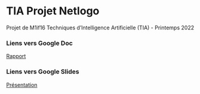 # TIA Projet Netlogo

Projet de M1if16 Techniques d’Intelligence Artificielle (TIA) - Printemps 2022

### Liens vers Google Doc 

[Rapport](https://docs.google.com/document/d/1wiipemwSVaWxSf7dcy5ItbzXWWwtgBb_aLPxRVU7JUU/edit?usp=sharing)

### Liens vers Google Slides

[Présentation](https://docs.google.com/presentation/d/1GzW9-fn7HYznvIC6qun8XVmRYBzqeRKRBKk0AEP8yP4/edit?usp=sharing)
